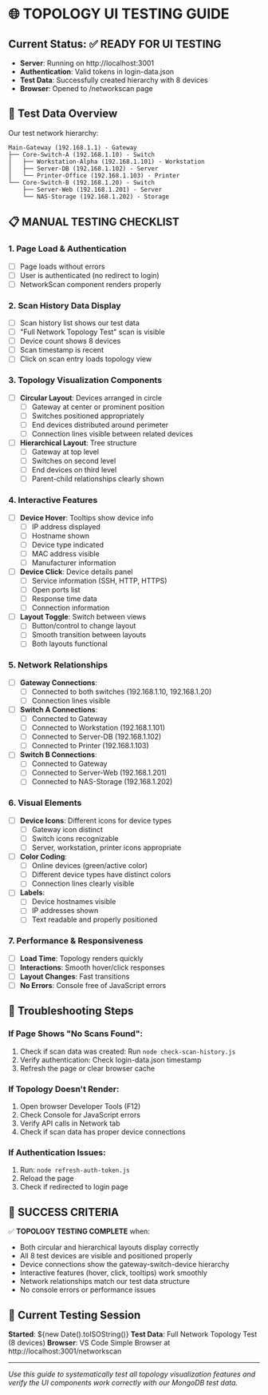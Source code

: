 # 🌐 TOPOLOGY UI TESTING GUIDE

## Current Status: ✅ READY FOR UI TESTING
- **Server**: Running on http://localhost:3001
- **Authentication**: Valid tokens in login-data.json
- **Test Data**: Successfully created hierarchy with 8 devices
- **Browser**: Opened to /networkscan page

## 🎯 Test Data Overview
Our test network hierarchy:
```
Main-Gateway (192.168.1.1) - Gateway
├── Core-Switch-A (192.168.1.10) - Switch
│   ├── Workstation-Alpha (192.168.1.101) - Workstation
│   ├── Server-DB (192.168.1.102) - Server
│   └── Printer-Office (192.168.1.103) - Printer
└── Core-Switch-B (192.168.1.20) - Switch
    ├── Server-Web (192.168.1.201) - Server
    └── NAS-Storage (192.168.1.202) - Storage
```

## 📋 MANUAL TESTING CHECKLIST

### 1. Page Load & Authentication
- [ ] Page loads without errors
- [ ] User is authenticated (no redirect to login)
- [ ] NetworkScan component renders properly

### 2. Scan History Data Display
- [ ] Scan history list shows our test data
- [ ] "Full Network Topology Test" scan is visible
- [ ] Device count shows 8 devices
- [ ] Scan timestamp is recent
- [ ] Click on scan entry loads topology view

### 3. Topology Visualization Components
- [ ] **Circular Layout**: Devices arranged in circle
  - [ ] Gateway at center or prominent position
  - [ ] Switches positioned appropriately
  - [ ] End devices distributed around perimeter
  - [ ] Connection lines visible between related devices

- [ ] **Hierarchical Layout**: Tree structure
  - [ ] Gateway at top level
  - [ ] Switches on second level
  - [ ] End devices on third level
  - [ ] Parent-child relationships clearly shown

### 4. Interactive Features
- [ ] **Device Hover**: Tooltips show device info
  - [ ] IP address displayed
  - [ ] Hostname shown
  - [ ] Device type indicated
  - [ ] MAC address visible
  - [ ] Manufacturer information

- [ ] **Device Click**: Device details panel
  - [ ] Service information (SSH, HTTP, HTTPS)
  - [ ] Open ports list
  - [ ] Response time data
  - [ ] Connection information

- [ ] **Layout Toggle**: Switch between views
  - [ ] Button/control to change layout
  - [ ] Smooth transition between layouts
  - [ ] Both layouts functional

### 5. Network Relationships
- [ ] **Gateway Connections**: 
  - [ ] Connected to both switches (192.168.1.10, 192.168.1.20)
  - [ ] Connection lines visible

- [ ] **Switch A Connections**:
  - [ ] Connected to Gateway
  - [ ] Connected to Workstation (192.168.1.101)
  - [ ] Connected to Server-DB (192.168.1.102)
  - [ ] Connected to Printer (192.168.1.103)

- [ ] **Switch B Connections**:
  - [ ] Connected to Gateway
  - [ ] Connected to Server-Web (192.168.1.201)
  - [ ] Connected to NAS-Storage (192.168.1.202)

### 6. Visual Elements
- [ ] **Device Icons**: Different icons for device types
  - [ ] Gateway icon distinct
  - [ ] Switch icons recognizable
  - [ ] Server, workstation, printer icons appropriate

- [ ] **Color Coding**: 
  - [ ] Online devices (green/active color)
  - [ ] Different device types have distinct colors
  - [ ] Connection lines clearly visible

- [ ] **Labels**: 
  - [ ] Device hostnames visible
  - [ ] IP addresses shown
  - [ ] Text readable and properly positioned

### 7. Performance & Responsiveness
- [ ] **Load Time**: Topology renders quickly
- [ ] **Interactions**: Smooth hover/click responses
- [ ] **Layout Changes**: Fast transitions
- [ ] **No Errors**: Console free of JavaScript errors

## 🔧 Troubleshooting Steps

### If Page Shows "No Scans Found":
1. Check if scan data was created: Run `node check-scan-history.js`
2. Verify authentication: Check login-data.json timestamp
3. Refresh the page or clear browser cache

### If Topology Doesn't Render:
1. Open browser Developer Tools (F12)
2. Check Console for JavaScript errors
3. Verify API calls in Network tab
4. Check if scan data has proper device connections

### If Authentication Issues:
1. Run: `node refresh-auth-token.js`
2. Reload the page
3. Check if redirected to login page

## 🎉 SUCCESS CRITERIA
✅ **TOPOLOGY TESTING COMPLETE** when:
- Both circular and hierarchical layouts display correctly
- All 8 test devices are visible and positioned properly
- Device connections show the gateway-switch-device hierarchy
- Interactive features (hover, click, tooltips) work smoothly
- Network relationships match our test data structure
- No console errors or performance issues

## 📝 Current Testing Session
**Started**: ${new Date().toISOString()}
**Test Data**: Full Network Topology Test (8 devices)
**Browser**: VS Code Simple Browser at http://localhost:3001/networkscan

---
*Use this guide to systematically test all topology visualization features and verify the UI components work correctly with our MongoDB test data.*
